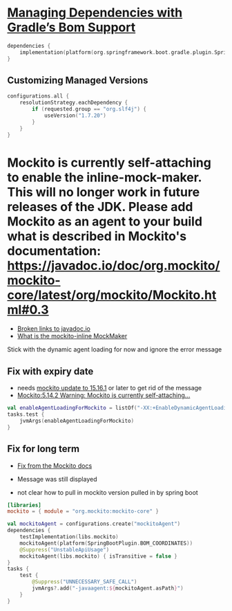 # [Managing Dependencies with Gradle’s Bom Support](https://docs.spring.io/spring-boot/gradle-plugin/managing-dependencies.html#managing-dependencies.gradle-bom-support)

```kotlin
dependencies {
	implementation(platform(org.springframework.boot.gradle.plugin.SpringBootPlugin.BOM_COORDINATES))
}
```

## Customizing Managed Versions

```kotlin
configurations.all {
    resolutionStrategy.eachDependency {
        if (requested.group == "org.slf4j") {
            useVersion("1.7.20")
        }
    }
}
```

# Mockito is currently self-attaching to enable the inline-mock-maker. This will no longer work in future releases of the JDK. Please add Mockito as an agent to your build what is described in Mockito's documentation: https://javadoc.io/doc/org.mockito/mockito-core/latest/org/mockito/Mockito.html#0.3

- [Broken links to javadoc.io](https://github.com/mockito/mockito/issues/3615)
- [What is the mockito-inline MockMaker](https://www.baeldung.com/mockito-core-vs-mockito-inline)

Stick with the dynamic agent loading for now and ignore the error message

## Fix with expiry date

- needs [mockito update to 15.16.1](https://github.com/mockito/mockito/pull/3551) or later to get rid of the message
- [Mockito:5.14.2 Warning: Mockito is currently self-attaching...](https://github.com/mockito/mockito/issues/3512)

```kotlin
val enableAgentLoadingForMockito = listOf("-XX:+EnableDynamicAgentLoading")
tasks.test {
    jvmArgs(enableAgentLoadingForMockito)
}
```

## Fix for long term

- [Fix from the Mockito docs](https://javadoc.io/doc/org.mockito/mockito-core/latest/org.mockito/org/mockito/Mockito.html#mockito-instrumentation)

- Message was still displayed
- not clear how to pull in mockito version pulled in by spring boot

```toml
[libraries]
mockito = { module = "org.mockito:mockito-core" }
```

```kotlin
val mockitoAgent = configurations.create("mockitoAgent")
dependencies {
    testImplementation(libs.mockito)
    mockitoAgent(platform(SpringBootPlugin.BOM_COORDINATES))
    @Suppress("UnstableApiUsage")
    mockitoAgent(libs.mockito) { isTransitive = false }
}
tasks {
    test {
        @Suppress("UNNECESSARY_SAFE_CALL")
        jvmArgs?.add("-javaagent:${mockitoAgent.asPath}")
    }
}
```
